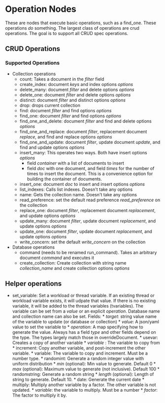 Operation Nodes
===============

These are nodes that execute basic operations, such as a
find_one. These operations *do* something. The largest class of
operations are crud operations. The goal is to support all CRUD spec
operations.

CRUD Operations
---------------

### Supported Operations

* Collection operations
  * count: Takes a document in the _filter_ field
  * create\_index: document _keys_ and index options _options_
  * delete\_many: document _filter_ and delete options _options_
  * delete\_one: document _filter_ and delete options _options_
  * distinct: document _filter_ and distinct options _options_
  * drop: drops current collection
  * find: document _filter_ and find options _options_
  * find\_one: document _filter_ and find options _options_
  * find\_one\_and\_delete: document _filter_ and find and delete options _options_
  * find\_one\_and\_replace: document _filter_, replacement document
    _replace_,  and find and replace options _options_
  * find\_one\_and\_update: document _filter_, update document
    _update_,  and find and update options _options_
  * insert\_many: This operates two ways. Both have insert options _options_
    * field _container_ with a list of documents to insert
    * field _doc_ with one document, and field _times_ for the number
      of times to insert the document. This is a convenience option
      for building the container of documents.
  * insert\_one: document _doc_ to insert and insert options _options_
  * list\_indexes: Calls list indexes. Doesn't take any options
  * name: Gets the collection name. Doesn't take any options
  * read\_preference: set the default read preference
    _read\_preference_ on the collection
  * replace\_one: document _filter_, replacement document
    _replacement_,  and update options _options_
  * update\_many: document _filter_, update document
    _replacement_,  and update options _options_
  * update\_one: document _filter_, update document
    _replacement_,  and update options _options_
  * write\_concern: set the default _write\_concern_ on the collection
* Database operations
  * command (needs to be renamed run\_command). Takes an arbitrary document _command_ and executes it
  * create\_collection: Create collection with string name
    _collection\_name_ and create collection options _options_

Helper operations
-----------------

* set\_variable: Set a workload or thread variable. If an existing
  thread or workload variable exists, it will udpate that value. If
  there is no existing variable, it will be added to the thread
  variables (tvariables). The variable can be set from a _value_ or
  an explicit _operation_. Database name and collection name can also be set.
  Fields:
      * _target_: string value name of the variable to update (or
        database or collection)
      * _value_: A json/yaml value to set the variable to
      * _operation_: A map specifying how to generate the
        value. Always has a field _type_ and other fields depend on
        the type. The types largely match those in overrideDocument.
        * usevar: Creates a copy of another variable
          * _variable_ : The variable to copy from
        * increment: Copy another variable, and post-increment the
          other variable.
          * variable: The variable to copy and increment. Must be a
            number type.
        * randomint: Generate a random integer value with uniform distribution
          * _min_ (optional): Min value to generate. Default 0
          * _max_ (optional): Maximum value to generate (not
            inclusive). Default 100
        * randomstring: Generate a random string
          * _length_ (optional): Length of string to
            generate. Default 10.
        * date: Generate the current date
        * multiply: Multiply another variable by a factor. The other
          variable is not updated.
          * _variable_: the variable to multiply. Must be a number
          * _factor_: The factor to multiply it by.
